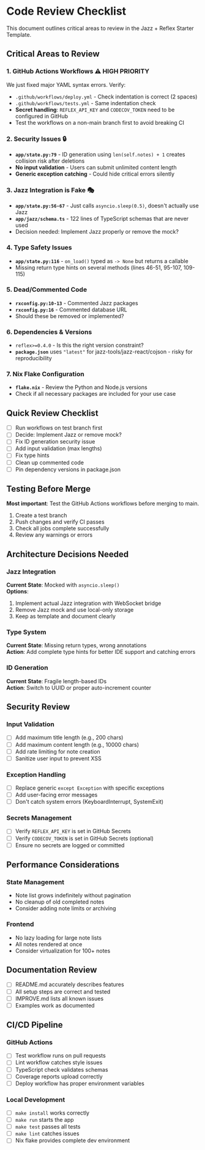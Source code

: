 # Code Review Checklist

This document outlines critical areas to review in the Jazz + Reflex Starter Template.

## Critical Areas to Review

### 1. **GitHub Actions Workflows** ⚠️ HIGH PRIORITY

We just fixed major YAML syntax errors. Verify:
- `.github/workflows/deploy.yml` - Check indentation is correct (2 spaces)
- `.github/workflows/tests.yml` - Same indentation check
- **Secret handling**: `REFLEX_API_KEY` and `CODECOV_TOKEN` need to be configured in GitHub
- Test the workflows on a non-main branch first to avoid breaking CI

### 2. **Security Issues** 🔒

- **`app/state.py:79`** - ID generation using `len(self.notes) + 1` creates collision risk after deletions
- **No input validation** - Users can submit unlimited content length
- **Generic exception catching** - Could hide critical errors silently

### 3. **Jazz Integration is Fake** 🎭

- **`app/state.py:56-67`** - Just calls `asyncio.sleep(0.5)`, doesn't actually use Jazz
- **`app/jazz/schema.ts`** - 122 lines of TypeScript schemas that are never used
- Decision needed: Implement Jazz properly or remove the mock?

### 4. **Type Safety Issues**

- **`app/state.py:116`** - `on_load()` typed as `-> None` but returns a callable
- Missing return type hints on several methods (lines 46-51, 95-107, 109-115)

### 5. **Dead/Commented Code**

- **`rxconfig.py:10-13`** - Commented Jazz packages
- **`rxconfig.py:16`** - Commented database URL
- Should these be removed or implemented?

### 6. **Dependencies & Versions**

- `reflex>=0.4.0` - Is this the right version constraint?
- **`package.json`** uses `"latest"` for jazz-tools/jazz-react/cojson - risky for reproducibility

### 7. **Nix Flake Configuration**

- **`flake.nix`** - Review the Python and Node.js versions
- Check if all necessary packages are included for your use case

## Quick Review Checklist

- [ ] Run workflows on test branch first
- [ ] Decide: Implement Jazz or remove mock?
- [ ] Fix ID generation security issue
- [ ] Add input validation (max lengths)
- [ ] Fix type hints
- [ ] Clean up commented code
- [ ] Pin dependency versions in package.json

## Testing Before Merge

**Most important**: Test the GitHub Actions workflows before merging to main.

1. Create a test branch
2. Push changes and verify CI passes
3. Check all jobs complete successfully
4. Review any warnings or errors

## Architecture Decisions Needed

### Jazz Integration
**Current State**: Mocked with `asyncio.sleep()`  
**Options**:
1. Implement actual Jazz integration with WebSocket bridge
2. Remove Jazz mock and use local-only storage
3. Keep as template and document clearly

### Type System
**Current State**: Missing return types, wrong annotations  
**Action**: Add complete type hints for better IDE support and catching errors

### ID Generation
**Current State**: Fragile length-based IDs  
**Action**: Switch to UUID or proper auto-increment counter

## Security Review

### Input Validation
- [ ] Add maximum title length (e.g., 200 chars)
- [ ] Add maximum content length (e.g., 10000 chars)
- [ ] Add rate limiting for note creation
- [ ] Sanitize user input to prevent XSS

### Exception Handling
- [ ] Replace generic `except Exception` with specific exceptions
- [ ] Add user-facing error messages
- [ ] Don't catch system errors (KeyboardInterrupt, SystemExit)

### Secrets Management
- [ ] Verify `REFLEX_API_KEY` is set in GitHub Secrets
- [ ] Verify `CODECOV_TOKEN` is set in GitHub Secrets (optional)
- [ ] Ensure no secrets are logged or committed

## Performance Considerations

### State Management
- Note list grows indefinitely without pagination
- No cleanup of old completed notes
- Consider adding note limits or archiving

### Frontend
- No lazy loading for large note lists
- All notes rendered at once
- Consider virtualization for 100+ notes

## Documentation Review

- [ ] README.md accurately describes features
- [ ] All setup steps are correct and tested
- [ ] IMPROVE.md lists all known issues
- [ ] Examples work as documented

## CI/CD Pipeline

### GitHub Actions
- [ ] Test workflow runs on pull requests
- [ ] Lint workflow catches style issues
- [ ] TypeScript check validates schemas
- [ ] Coverage reports upload correctly
- [ ] Deploy workflow has proper environment variables

### Local Development
- [ ] `make install` works correctly
- [ ] `make run` starts the app
- [ ] `make test` passes all tests
- [ ] `make lint` catches issues
- [ ] Nix flake provides complete dev environment
